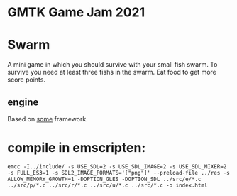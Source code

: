 # GMTK Game Jam 2021

# Swarm
A mini game in which you should survive with your small fish swarm.
To survive you need at least three fishs in the swarm.
Eat food to get more score points.

## engine
Based on [some](http://github.com/renehorstmann/some) framework.


# compile in emscripten:
`emcc -I../include/ -s USE_SDL=2 -s USE_SDL_IMAGE=2 -s USE_SDL_MIXER=2 -s FULL_ES3=1 -s SDL2_IMAGE_FORMATS='["png"]' --preload-file ../res -s ALLOW_MEMORY_GROWTH=1 -DOPTION_GLES -DOPTION_SDL ../src/e/*.c ../src/p/*.c ../src/r/*.c ../src/u/*.c ../src/*.c -o index.html`
